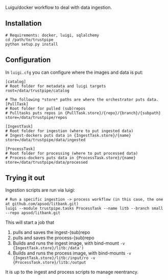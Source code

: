 Luigu/docker workflow to deal with data ingestion. 


## Installation

```
# Requirements: docker, luigi, sqlalchemy
cd /path/to/trustpipe
python setup.py install
```

## Configuration

In `luigi.cfg` you can configure where the images and data is put:

```
[catalog]
# Root folder for metadata and luigi targets
root=/data/trustpipe/catalog

# The following *store* paths are where the orchestrator puts data.
[PullTask]
# Root folder for pulled (sub)repos
# Pulltasks puts repos in {PullTask.store}/{repo}/{branch}/{subpath}
store=/data/trustpipe/repos

[IngestTask]
# Root folder for ingestion (where to put ingested data)
# Ingest-dockers puts data in {IngestTask.store}/{name}
store=/data/trustpipe/data/ingested

[ProcessTask]
# Root folder for processing (where to put processed data)
# Process-dockers puts data in {ProcessTask.store}/{name}
store=/data/trustpipe/data/processed
```

## Trying it out

Ingestion scripts are run via luigi:
```
# Run a specific ingestion -> process workflow (in this case, the one at github.com/apsod/litbank.git)
luigi --module trustpipe.tasks ProcessTask --name litb --branch small  --repo apsod/litbank.git 
```

This will start a job that

1. pulls and saves the ingest-(sub)repo
2. pulls and saves the process-(sub)repo
3. Builds and runs the ingest image, with bind-mount `-v {IngestTask.store}/litb:/data')`
4. Builds and runs the process image, with bind-mounts `-v {IngestTask.store}/litb:/input/ro -v {ProcessTask.store}/litb:/output`

It is up to the ingest and process scripts to manage reentrancy.
